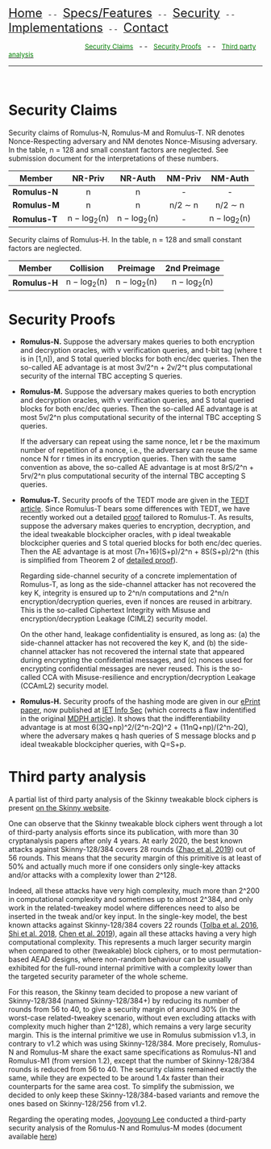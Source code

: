 [<font size="+2.5">Home</font>](https://romulusae.github.io/romulus/) &nbsp; - - &nbsp; [<font size="+2.5">Specs/Features</font>](https://romulusae.github.io/romulus/specs) &nbsp; - - &nbsp; [<font size="+2.5">Security</font>](https://romulusae.github.io/romulus/security) &nbsp; - - &nbsp; [<font size="+2.5">Implementations</font>](https://romulusae.github.io/romulus/impl)  &nbsp; - - &nbsp; [<font size="+2.5">Contact</font>](https://romulusae.github.io/romulus/contact)   

&nbsp; &emsp; &emsp; &emsp; &emsp; &emsp; &emsp; &emsp; &emsp; [<font size="-1.0" color="green">Security Claims</font>](https://romulusae.github.io/romulus/security#security-claims) &nbsp; - - &nbsp; [<font size="-1.0" color="green">Security Proofs</font>](https://romulusae.github.io/romulus/security#security-proofs) &nbsp; - - &nbsp; [<font size="-1.0" color="green">Third party analysis</font>](https://romulusae.github.io/romulus/security#third-party-analysis) 

---

&nbsp;   

# Security Claims

Security claims of Romulus-N, Romulus-M and Romulus-T. NR denotes Nonce-Respecting adversary and NM denotes Nonce-Misusing adversary. In the table, n = 128 and small constant
factors are neglected. See submission document for the interpretations of these numbers.

| Member        | NR-Priv           | NR-Auth   | NM-Priv | NM-Auth |   
| ------------- |:-------------:|:-------------:|:-------------:|:-------------:|  
| **Romulus-N**      | n | n | - | - |   
| **Romulus-M**      | n | n | n/2 ∼ n | n/2 ∼ n |   
| **Romulus-T**     | n − log<sub>2</sub>(n) | n − log<sub>2</sub>(n) | - |  n − log<sub>2</sub>(n) |   

Security claims of Romulus-H. In the table, n = 128 and small constant factors are neglected.

| Member        | Collision           | Preimage   | 2nd Preimage |   
| ------------- |:-------------:|:-------------:|:-------------:|   
| **Romulus-H**      | n − log<sub>2</sub>(n) | n − log<sub>2</sub>(n) | n − log<sub>2</sub>(n) |   


# Security Proofs

- **Romulus-N.** Suppose the adversary makes queries to both encryption and decryption oracles, with v verification queries, and t-bit tag (where t is in [1,n]), and S total queried blocks for both enc/dec queries. Then the so-called AE advantage is at most 3v/2^n + 2v/2^t plus computational security of the internal TBC accepting S queries. 

- **Romulus-M.** Suppose the adversary makes queries to both encryption and decryption oracles, with v verification queries, and S total queried blocks for both enc/dec queries. Then the so-called AE advantage is at most 5v/2^n plus computational security of the internal TBC accepting S queries.

    If the adversary can repeat using the same nonce, let r be the maximum number of repetition of a nonce, i.e., the adversary can reuse the same nonce N for r times in its encryption queries. Then with the same convention as above, the so-called AE advantage is at most 8rS/2^n + 5rv/2^n plus computational security of the internal TBC accepting S queries.

- **Romulus-T.** Security proofs of the TEDT mode are given in the [TEDT article](https://eprint.iacr.org/2019/137). Since Romulus-T bears some differences with TEDT, we have recently worked out a detailed [proof](https://romulusae.github.io/romulus/docs/Romulus_T_proof.pdf) tailored to Romulus-T. As results, suppose the adversary makes queries to encryption, decryption, and the ideal tweakable blockcipher oracles, with p ideal tweakable blockcipher queries and S total queried blocks for both enc/dec queries. Then the AE advantage is at most (7n+16)(S+p)/2^n + 8S(S+p)/2^n (this is simplified from Theorem 2 of [detailed proof](https://romulusae.github.io/romulus/docs/Romulus_T_proof.pdf)).

    Regarding side-channel security of a concrete implementation of Romulus-T, as long as the side-channel attacker has not recovered the key K, integrity is ensured up to 2^n/n computations and 2^n/n encryption/decryption queries, even if nonces are reused in arbitrary. This is the so-called Ciphertext Integrity with Misuse and encryption/decryption Leakage (CIML2) security model.

    On the other hand, leakage confidentiality is ensured, as long as: (a) the side-channel attacker has not recovered the key K, and (b) the side-channel attacker has not recovered the internal state that appeared during encrypting the confidential messages, and (c) nonces used for encrypting confidential messages are never reused. This is the so-called CCA with Misuse-resilience and encryption/decryption Leakage (CCAmL2) security model.

- **Romulus-H.** Security proofs of the hashing mode are given in our [ePrint paper](https://eprint.iacr.org/2021/1469), now published at [IET Info Sec](https://ietresearch.onlinelibrary.wiley.com/doi/full/10.1049/ise2.12058) (which corrects a flaw indentified in the original [MDPH article](https://link.springer.com/chapter/10.1007/978-3-030-30530-7_4)). It shows that the indifferentiability advantage is at most 6(3Q+np)^2/(2^n-2Q)^2 + (11nQ+np)/(2^n-2Q), where the adversary makes q hash queries of S message blocks and p ideal tweakable blockcipher queries, with Q=S+p. 


# Third party analysis

A partial list of third party analysis of the Skinny tweakable block ciphers is present [on the Skinny website](https://sites.google.com/site/skinnycipher/security). 

One can observe that the Skinny tweakable block ciphers went through a lot of third-party analysis efforts since its publication, with more than 30 cryptanalysis papers after only 4 years. At early 2020, the best known attacks against Skinny-128/384 covers 28 rounds ([Zhao et al. 2019](https://eprint.iacr.org/2019/714)) out of 56 rounds. This means that the security margin of this primitive is at least of 50% and actually much more if one considers only single-key attacks and/or attacks with a complexity lower than 2^128.

Indeed, all these attacks have very high complexity, much more than 2^200 in computational complexity and sometimes up to almost 2^384, and only work in the related-tweakey model where differences need to also be inserted in the tweak and/or key input. In the single-key model, the best known attacks against Skinny-128/384 covers 22 rounds ([Tolba et al. 2016](https://eprint.iacr.org/2016/1115.pdf), [Shi et al. 2018](https://eprint.iacr.org/2018/813.pdf), [Chen et al. 2019](https://link.springer.com/chapter/10.1007/978-3-030-41579-2_14)), again all these attacks having a very high computational complexity. This represents a much larger security margin when compared to other (tweakable) block ciphers, or to most permutation-based AEAD designs, where non-random behaviour can be usually exhibited for the full-round internal primitive with a complexity lower than the targeted security parameter of the whole scheme. 

For this reason, the Skinny team decided to propose a new variant of Skinny-128/384 (named Skinny-128/384+) by reducing its number of rounds from 56 to 40, to give a security margin of around 30% (in the worst-case related-tweakey scenario, without even excluding attacks with complexity much higher than 2^128), which remains a very large security margin. This is the internal primitive we use in Romulus submission v1.3, in contrary to v1.2 which was using Skinny-128/384. More precisely, Romulus-N and Romulus-M share the exact same specifications as Romulus-N1 and Romulus-M1 (from version 1.2), except that the number of Skinny-128/384 rounds is reduced from 56 to 40. The security claims remained exactly the same, while they are expected to be around 1.4x faster than their counterparts for the same area cost. To simplify the submission, we decided to only keep these Skinny-128/384-based variants and remove the ones based on Skinny-128/256 from v1.2.

Regarding the operating modes, [Jooyoung Lee](https://cs.kaist.ac.kr/people/view?idx=536&kind=faculty&menu=167) conducted a third-party security analysis of the Romulus-N and Romulus-M modes (document available [here](https://romulusae.github.io/romulus/docs/Security_evaluation_Romulus_Jooyoung_Lee.pdf)) 

